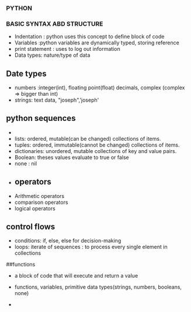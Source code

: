 ### PYTHON
### BASIC SYNTAX ABD STRUCTURE
- Indentation : python uses this concept to define block of code
- Variables :python variables are dynamically typed, storing reference
- print statement : uses to log out information
- Data types: nature/type of data

## Date types
- numbers :integer(int), floating point(float) decimals, complex (complex => bigger than int)
- strings: text data, "joseph",'joseph'
## python sequences
- 
- lists: ordered, mutable(can be changed) collections of items.
- tuples: ordered, immutable(cannot be changed) collections of items.
- dictionaries: unordered, mutable collections of key and value pairs.
- Boolean: theses values evaluate to true or false
- none : nil
- ## operators
- Arithmetic operators
- comparison operators
- logical operators

## control flows
- conditions: if, else, else for decision-making
- loops: iterate of sequences : to process every single element in collections

##functions
- a block of code that will execute and return a value


- functions, variables, primitive data types(strings, numbers, booleans, none)
- 